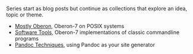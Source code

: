 
Series start as blog posts but continue as collections
that explore an idea, topic or theme.

+ [Mostly Oberon](/series/mostly-oberon.html), Oberon-7 on POSIX systems
+ [Software Tools](/series/software-tools.html), Oberon-7 implementations of classic commandline programs
+ [Pandoc Techniques](/series/pandoc-techniques.html), using Pandoc as your site generator 

